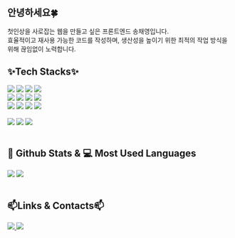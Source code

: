 ## 안녕하세요🍀
첫인상을 사로잡는 웹을 만들고 싶은 프론트엔드 송채영입니다. <br/>
효율적이고 재사용 가능한 코드를 작성하며, 생산성을 높이기 위한 최적의 작업 방식을 위해 끊임없이 노력합니다.

## ✨Tech Stacks✨
<div>
<span><img src="https://img.shields.io/badge/javascript-%23F7DF1E.svg?&style=for-the-badge&logo=javascript&logoColor=black" /></span>
<span><img src="https://img.shields.io/badge/react-%2361DAFB.svg?&style=for-the-badge&logo=react&logoColor=black" /></span>
<img src="https://img.shields.io/badge/typescript-%233178C6.svg?&style=for-the-badge&logo=typescript&logoColor=white" />
<img src="https://img.shields.io/badge/next.js-%23000000.svg?&style=for-the-badge&logo=next.js&logoColor=white" /> </div> 
<div style="margin: ; text-align: left;" "text-align: left;">
          <img src="https://img.shields.io/badge/HTML5-E34F26?style=for-the-badge&logo=HTML5&logoColor=white">
          <img src="https://img.shields.io/badge/CSS3-1572B6?style=for-the-badge&logo=CSS3&logoColor=white">
          <img src="https://img.shields.io/badge/Recoil-0179f3?style=for-the-badge&logo=Recoil&logoColor=white">
          <img src="https://img.shields.io/badge/Redux-764ABC?style=for-the-badge&logo=Redux&logoColor=white">
          <br/><img src="https://img.shields.io/badge/Node.js-339933?style=for-the-badge&logo=Node.js&logoColor=white">
          <img src="https://img.shields.io/badge/Vercel-000000?style=for-the-badge&logo=Vercel&logoColor=white">
          <img src="https://img.shields.io/badge/Firebase-FFCA28?style=for-the-badge&logo=Firebase&logoColor=white">
          <img src="https://img.shields.io/badge/Netlify-00C7B7?style=for-the-badge&logo=Netlify&logoColor=white"> </div>
          <br/>
    <div style="margin: ; text-align: left;" "text-align: left;"> <img src="https://img.shields.io/badge/Github-181717?style=for-the-badge&logo=Github&logoColor=white">
          <img src="https://img.shields.io/badge/Figma-F24E1E?style=for-the-badge&logo=Figma&logoColor=white">
          <img src="https://img.shields.io/badge/Slack-4A154B?style=for-the-badge&logo=Slack&logoColor=white">
          </div>

<br/>

## 🔋 Github Stats & 💻 Most Used Languages

  <div style="text-align: left;"> 
<div style="text-align: left;"> <img src="https://github-readme-stats.vercel.app/api?username=song-chaeyoung&bg_color=180,010101,00000000&title_color=ffffff&text_color=ffffff"/> <img src="https://github-readme-stats.vercel.app/api/top-langs/?username=song-chaeyoung&layout=compact&bg_color=180,010101,00000000&title_color=ffffff&text_color=ffffff"/> </div> 

<br/>

## 📫Links & Contacts📫
<a href="https://velog.io/@scy512/posts"> <img src="https://img.shields.io/badge/Velog-20C997?style=for-the-badge&logo=Velog&logoColor=white&link="> </a>
<a href=mailto:chaengdev@gmail.com> <img src="https://img.shields.io/badge/Gmail-EA4335?style=for-the-badge&logo=Gmail&logoColor=white&link=mailto:"> </a>

<br/>

    







    
